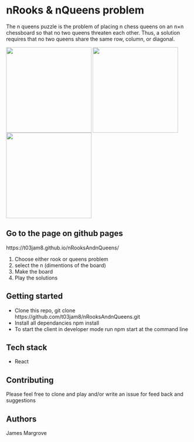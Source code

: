 <h1> nRooks & nQueens problem </h1>

<p> 
The n queens puzzle is the problem of placing n chess queens on an n×n chessboard so that no two queens threaten each other. Thus, a solution requires that no two queens share the same row, column, or diagonal. </p>

<p>
  <img src = "https://s3-eu-west-1.amazonaws.com/james.margrove/generalReadMEpictures/nqueens1.png" height = "233px" align = "left">
  <img src = "https://s3-eu-west-1.amazonaws.com/james.margrove/generalReadMEpictures/nqueens3.png" height = "233px" align = "center">
   <img src = "https://s3-eu-west-1.amazonaws.com/james.margrove/generalReadMEpictures/nqueens4.png" height = "233px" align = "center">
</p>

<h2> Go to the page on github pages</h2>
https://t03jam8.github.io/nRooksAndnQueens/
<ol>
 <li>Choose either rook or queens problem</li>
  <li>select the n (dimentions of the board)</li>
  <li> Make the board </li>
  <li>Play the solutions </li>
</ol>


<h2> Getting started </h2> 
 <ul>
 <li>Clone this repo, git clone https://github.com/t03jam8/nRooksAndnQueens.git</li>
 <li>Install all dependancies npm install</li>
 <li>To start the client in developer mode run npm start at the command line </li>
 </ul>

<h2> Tech stack </h2>
<ul>
 <li>React</li>
</ul>

<h2> Contributing</h2>
<p>Please feel free to clone and play and/or write an issue for feed back and suggestions</p>

<h2>Authors</h2>
<p>James Margrove </p>
